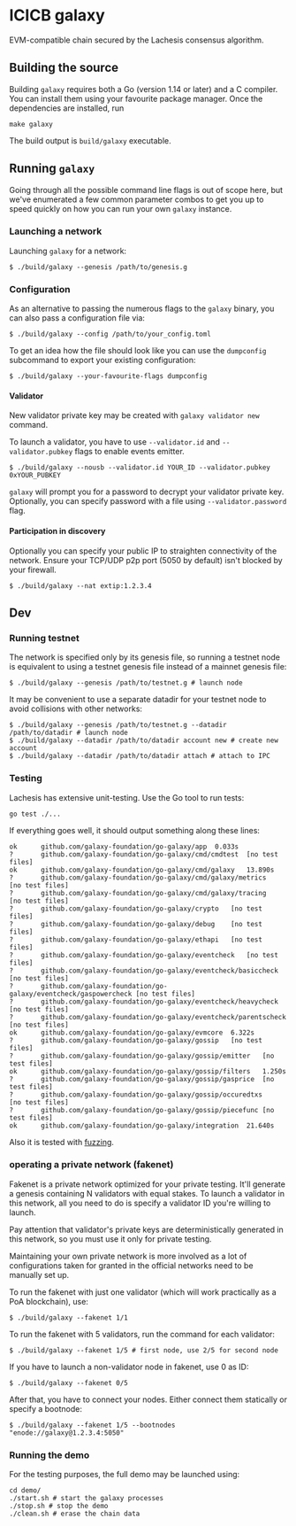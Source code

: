 # ICICB galaxy 

EVM-compatible chain secured by the Lachesis consensus algorithm.

## Building the source

Building `galaxy` requires both a Go (version 1.14 or later) and a C compiler. You can install
them using your favourite package manager. Once the dependencies are installed, run

```shell
make galaxy
```
The build output is ```build/galaxy``` executable.

## Running `galaxy`

Going through all the possible command line flags is out of scope here,
but we've enumerated a few common parameter combos to get you up to speed quickly
on how you can run your own `galaxy` instance.

### Launching a network

Launching `galaxy` for a network:

```shell
$ ./build/galaxy --genesis /path/to/genesis.g
```

### Configuration

As an alternative to passing the numerous flags to the `galaxy` binary, you can also pass a
configuration file via:

```shell
$ ./build/galaxy --config /path/to/your_config.toml
```

To get an idea how the file should look like you can use the `dumpconfig` subcommand to
export your existing configuration:

```shell
$ ./build/galaxy --your-favourite-flags dumpconfig
```

#### Validator

New validator private key may be created with `galaxy validator new` command.

To launch a validator, you have to use `--validator.id` and `--validator.pubkey` flags to enable events emitter.

```shell
$ ./build/galaxy --nousb --validator.id YOUR_ID --validator.pubkey 0xYOUR_PUBKEY
```

`galaxy` will prompt you for a password to decrypt your validator private key. Optionally, you can
specify password with a file using `--validator.password` flag.

#### Participation in discovery

Optionally you can specify your public IP to straighten connectivity of the network.
Ensure your TCP/UDP p2p port (5050 by default) isn't blocked by your firewall.

```shell
$ ./build/galaxy --nat extip:1.2.3.4
```

## Dev

### Running testnet

The network is specified only by its genesis file, so running a testnet node is equivalent to
using a testnet genesis file instead of a mainnet genesis file:
```shell
$ ./build/galaxy --genesis /path/to/testnet.g # launch node
```

It may be convenient to use a separate datadir for your testnet node to avoid collisions with other networks:
```shell
$ ./build/galaxy --genesis /path/to/testnet.g --datadir /path/to/datadir # launch node
$ ./build/galaxy --datadir /path/to/datadir account new # create new account
$ ./build/galaxy --datadir /path/to/datadir attach # attach to IPC
```

### Testing

Lachesis has extensive unit-testing. Use the Go tool to run tests:
```shell
go test ./...
```

If everything goes well, it should output something along these lines:
```
ok  	github.com/galaxy-foundation/go-galaxy/app	0.033s
?   	github.com/galaxy-foundation/go-galaxy/cmd/cmdtest	[no test files]
ok  	github.com/galaxy-foundation/go-galaxy/cmd/galaxy	13.890s
?   	github.com/galaxy-foundation/go-galaxy/cmd/galaxy/metrics	[no test files]
?   	github.com/galaxy-foundation/go-galaxy/cmd/galaxy/tracing	[no test files]
?   	github.com/galaxy-foundation/go-galaxy/crypto	[no test files]
?   	github.com/galaxy-foundation/go-galaxy/debug	[no test files]
?   	github.com/galaxy-foundation/go-galaxy/ethapi	[no test files]
?   	github.com/galaxy-foundation/go-galaxy/eventcheck	[no test files]
?   	github.com/galaxy-foundation/go-galaxy/eventcheck/basiccheck	[no test files]
?   	github.com/galaxy-foundation/go-galaxy/eventcheck/gaspowercheck	[no test files]
?   	github.com/galaxy-foundation/go-galaxy/eventcheck/heavycheck	[no test files]
?   	github.com/galaxy-foundation/go-galaxy/eventcheck/parentscheck	[no test files]
ok  	github.com/galaxy-foundation/go-galaxy/evmcore	6.322s
?   	github.com/galaxy-foundation/go-galaxy/gossip	[no test files]
?   	github.com/galaxy-foundation/go-galaxy/gossip/emitter	[no test files]
ok  	github.com/galaxy-foundation/go-galaxy/gossip/filters	1.250s
?   	github.com/galaxy-foundation/go-galaxy/gossip/gasprice	[no test files]
?   	github.com/galaxy-foundation/go-galaxy/gossip/occuredtxs	[no test files]
?   	github.com/galaxy-foundation/go-galaxy/gossip/piecefunc	[no test files]
ok  	github.com/galaxy-foundation/go-galaxy/integration	21.640s
```

Also it is tested with [fuzzing](./FUZZING.md).


### operating a private network (fakenet)

Fakenet is a private network optimized for your private testing.
It'll generate a genesis containing N validators with equal stakes.
To launch a validator in this network, all you need to do is specify a validator ID you're willing to launch.

Pay attention that validator's private keys are deterministically generated in this network, so you must use it only for private testing.

Maintaining your own private network is more involved as a lot of configurations taken for
granted in the official networks need to be manually set up.

To run the fakenet with just one validator (which will work practically as a PoA blockchain), use:
```shell
$ ./build/galaxy --fakenet 1/1
```

To run the fakenet with 5 validators, run the command for each validator:
```shell
$ ./build/galaxy --fakenet 1/5 # first node, use 2/5 for second node
```

If you have to launch a non-validator node in fakenet, use 0 as ID:
```shell
$ ./build/galaxy --fakenet 0/5
```

After that, you have to connect your nodes. Either connect them statically or specify a bootnode:
```shell
$ ./build/galaxy --fakenet 1/5 --bootnodes "enode://galaxy@1.2.3.4:5050"
```

### Running the demo

For the testing purposes, the full demo may be launched using:
```shell
cd demo/
./start.sh # start the galaxy processes
./stop.sh # stop the demo
./clean.sh # erase the chain data
```
